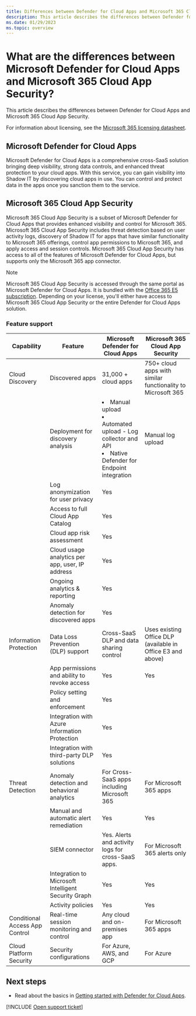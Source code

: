 ```yaml
---
title: Differences between Defender for Cloud Apps and Microsoft 365 Cloud App Security
description: This article describes the differences between Defender for Cloud Apps and Microsoft 365 Cloud App Security.
ms.date: 01/29/2023
ms.topic: overview
---
```

# What are the differences between Microsoft Defender for Cloud Apps and Microsoft 365 Cloud App Security?



This article describes the differences between Defender for Cloud Apps and Microsoft 365 Cloud App Security.

For information about licensing, see the [Microsoft 365 licensing datasheet](https://aka.ms/M365EnterprisePlans).

## Microsoft Defender for Cloud Apps

Microsoft Defender for Cloud Apps is a comprehensive cross-SaaS solution bringing deep visibility, strong data controls, and enhanced threat protection to your cloud apps. With this service, you can gain visibility into Shadow IT by discovering cloud apps in use. You can control and protect data in the apps once you sanction them to the service.

## Microsoft 365 Cloud App Security

Microsoft 365 Cloud App Security is a subset of Microsoft Defender for Cloud Apps that provides enhanced visibility and control for Microsoft 365. Microsoft 365 Cloud App Security includes threat detection based on user activity logs, discovery of Shadow IT for apps that have similar functionality to Microsoft 365 offerings, control app permissions to Microsoft 365, and apply access and session controls. Microsoft 365 Cloud App Security has access to all of the features of Microsoft Defender for Cloud Apps, but supports only the Microsoft 365 app connector.

> [!NOTE]
> Microsoft 365 Cloud App Security is accessed through the same portal as Microsoft Defender for Cloud Apps. It is bundled with the [Office 365 E5 subscription](https://www.microsoft.com/microsoft-365/enterprise/office-365-e5). Depending on your license, you'll either have access to Microsoft 365 Cloud App Security or the entire Defender for Cloud Apps solution.

### Feature support

|Capability|Feature|Microsoft Defender for Cloud Apps|Microsoft 365 Cloud App Security|
|----|----|----|----|
|Cloud Discovery|Discovered apps |31,000 + cloud apps  |750+ cloud apps with similar functionality to Microsoft 365|
||Deployment for discovery analysis|<li> Manual upload <br> <li> Automated upload - Log collector and API <br> <li> Native Defender for Endpoint integration |Manual log upload|
||Log anonymization for user privacy|Yes||
||Access to full Cloud App Catalog|Yes||
||Cloud app risk assessment|Yes||
||Cloud usage analytics per app, user, IP address|Yes||
||Ongoing analytics & reporting|Yes||
||Anomaly detection for discovered apps|Yes||
|Information Protection|Data Loss Prevention (DLP) support|Cross-SaaS DLP and data sharing control|Uses existing Office DLP (available in Office E3 and above)|
||App permissions and ability to revoke access|Yes|Yes|
||Policy setting and enforcement|Yes||
||Integration with Azure Information Protection |Yes||
||Integration with third-party DLP solutions|Yes||
|Threat Detection|Anomaly detection and behavioral analytics|For Cross-SaaS apps including Microsoft 365|For Microsoft 365 apps |
||Manual and automatic alert remediation|Yes|Yes|
||SIEM connector|Yes. Alerts and activity logs for cross-SaaS apps.|For Microsoft 365 alerts only|
||Integration to Microsoft Intelligent Security Graph|Yes|Yes|
||Activity policies|Yes|Yes|
|Conditional Access App Control|Real-time session monitoring and control|Any cloud and on-premises app|For Microsoft 365 apps|
|Cloud Platform Security|Security configurations|For Azure, AWS, and GCP|For Azure|

## Next steps

- Read about the basics in [Getting started with Defender for Cloud Apps](./get-started.md).

[!INCLUDE [Open support ticket](includes/support.md)]
